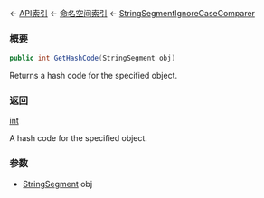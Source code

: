 ← [API索引](Api-Index) ← [命名空间索引](Namespace-Index) ← [StringSegmentIgnoreCaseComparer](VRage.Game.ModAPI.Ingame.Utilities.StringSegmentIgnoreCaseComparer)

### 概要

```csharp
public int GetHashCode(StringSegment obj)
```

Returns a hash code for the specified object.

### 返回

[int](https://docs.microsoft.com/en-us/dotnet/api/System.Int32?view=netframework-4.6)

A hash code for the specified object.

### 参数

* [StringSegment](VRage.Game.ModAPI.Ingame.Utilities.StringSegment) obj
